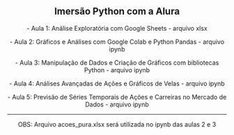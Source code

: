 <h2 align="center">Imersão Python com a Alura</h2>

<p align="center">
   - Aula 1: Análise Exploratória com Google Sheets - arquivo xlsx
</p>
<p align="center">
   - Aula 2: Gráficos e Análises com Google Colab e Python Pandas - arquivo ipynb
</p>
<p align="center">
   - Aula 3: Manipulação de Dados e Criação de Gráficos com bibliotecas Python - arquivo ipynb
</p>
<p align="center">
   - Aula 4: Análises Avançadas de Ações e Gráficos de Velas - arquivo ipynb
</p>
<p align="center">
   - Aula 5: Previsão de Séries Temporais de Ações e Carreiras no Mercado de Dados - arquivo ipynb
</p>

---
<p align="center">OBS: Arquivo acoes_pura.xlsx será utilizada no ipynb das aulas 2 e 3</p>
